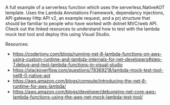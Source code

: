 A full example of a serverless function which uses the serverless.NativeAOT template. Uses the Lambda Annotations Framework, 
dependancy injections, API gateway Http API v2, an example request, and a prj structure that should be familiar to people who 
have worked with dotnet MVC/web API. Check out the linked resources to understand how to test with the lambda mock test tool 
and deploy this using Visual Studio. 

Resources:

- https://coderjony.com/blogs/running-net-8-lambda-functions-on-aws-using-custom-runtime-and-lambda-internals-for-net-developers#step-7.debug-and-test-lambda-functions-in-visual-studio
- https://stackoverflow.com/questions/78369218/lambda-mock-test-tool-net8-0-native-aot
- https://aws.amazon.com/blogs/compute/introducing-the-net-8-runtime-for-aws-lambda/
- https://aws.amazon.com/blogs/developer/debugging-net-core-aws-lambda-functions-using-the-aws-net-mock-lambda-test-tool/
